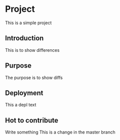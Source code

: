 # Project

This is a simple project

## Introduction

This is to show differences

## Purpose

The purpose is to show diffs

## Deployment

This a depl text

## Hot to contribute

Write something
This is a change in the master branch
